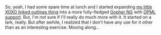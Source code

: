 So, yeah, I had some spare time at lunch and I started expanding [my little XOXO linked outlines thing][xoxo] into a more fully-fledged [Gopher NG][gng] with [OPML support][xto].  But, I'm not sure if I'll really do much more with it.  It started on a lark, really.  But after awhile, I realized that I don't have any use for it other than as an interesting exercise.  Moving along...

[xto]: http://decafbad.com/trac/browser/trunk/GopherNext/opml-to-xoxo.xsl
[gng]: http://decafbad.com/trac/browser/trunk/GopherNext
[xoxo]: http://decafbad.com/blog/2005/10/02/web-directories-with-xoxo-and-xsl
